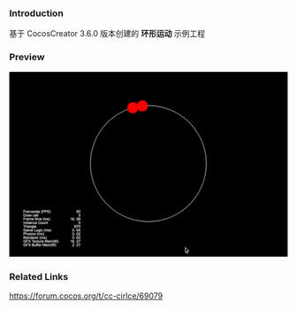 ### Introduction

基于 CocosCreator 3.6.0 版本创建的 **环形运动** 示例工程

### Preview
![image](../../../gif/202203/2022030503.gif)

### Related Links
https://forum.cocos.org/t/cc-cirlce/69079